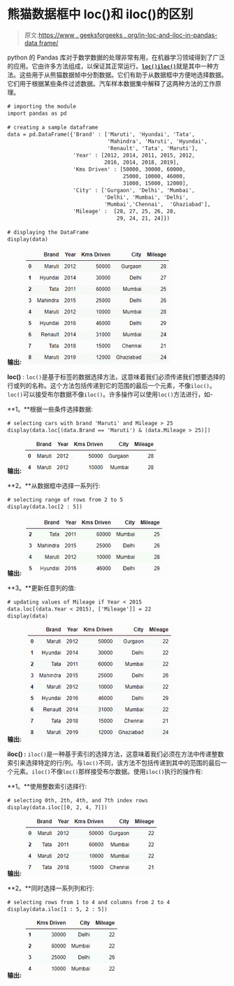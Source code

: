 # 熊猫数据框中 loc()和 iloc()的区别

> 原文:[https://www . geeksforgeeks . org/in-loc-and-iloc-in-pandas-data frame/](https://www.geeksforgeeks.org/difference-between-loc-and-iloc-in-pandas-dataframe/)

python 的 Pandas 库对于数学数据的处理非常有用，在机器学习领域得到了广泛的应用。它由许多方法组成，以保证其正常运行。[**`loc()`**](https://www.geeksforgeeks.org/python-pandas-dataframe-loc/)[**`iloc()`**](https://www.geeksforgeeks.org/python-extracting-rows-using-pandas-iloc/)就是其中一种方法。这些用于从熊猫数据帧中分割数据。它们有助于从数据框中方便地选择数据。它们用于根据某些条件过滤数据。汽车样本数据集中解释了这两种方法的工作原理。

```
# importing the module
import pandas as pd

# creating a sample dataframe
data = pd.DataFrame({'Brand' : ['Maruti', 'Hyundai', 'Tata',
                                'Mahindra', 'Maruti', 'Hyundai',
                                'Renault', 'Tata', 'Maruti'],
                     'Year' : [2012, 2014, 2011, 2015, 2012, 
                               2016, 2014, 2018, 2019],
                     'Kms Driven' : [50000, 30000, 60000, 
                                     25000, 10000, 46000, 
                                     31000, 15000, 12000],
                     'City' : ['Gurgaon', 'Delhi', 'Mumbai', 
                               'Delhi', 'Mumbai', 'Delhi', 
                               'Mumbai','Chennai',  'Ghaziabad'],
                     'Mileage' :  [28, 27, 25, 26, 28, 
                                   29, 24, 21, 24]})

# displaying the DataFrame
display(data)
```

**输出:**
![](img/79b7a9dbfa3a8502ead83671c0d76812.png)

**loc()** : `loc()`是基于标签的数据选择方法，这意味着我们必须传递我们想要选择的行或列的名称。这个方法包括传递到它的范围的最后一个元素，不像`iloc()`。`loc()`可以接受布尔数据不像`iloc()`。许多操作可以使用`loc()`方法进行，如-

**1。**根据一些条件选择数据:

```
# selecting cars with brand 'Maruti' and Mileage > 25
display(data.loc[(data.Brand == 'Maruti') & (data.Mileage > 25)])
```

**输出:**
![](img/5cbb662c134200b00521676e381625cb.png)

**2。**从数据框中选择一系列行:

```
# selecting range of rows from 2 to 5
display(data.loc[2 : 5])
```

**输出:**
![](img/d32b4db0dfba4309c40fe179e8de71a3.png)

**3。**更新任意列的值:

```
# updating values of Mileage if Year < 2015
data.loc[(data.Year < 2015), ['Mileage']] = 22
display(data)
```

**输出:**
![](img/1b5ca29f3c084026244fdb42f6089cdf.png)

**iloc() :** `iloc()`是一种基于索引的选择方法，这意味着我们必须在方法中传递整数索引来选择特定的行/列。与`loc()`不同，该方法不包括传递到其中的范围的最后一个元素。`iloc()`不像`loc()`那样接受布尔数据。使用`iloc()`执行的操作有:

**1。**使用整数索引选择行:

```
# selecting 0th, 2th, 4th, and 7th index rows
display(data.iloc[[0, 2, 4, 7]])
```

**输出:**
![](img/33c1962926db6387b71ec3e22e00e14c.png)

**2。**同时选择一系列列和行:

```
# selecting rows from 1 to 4 and columns from 2 to 4
display(data.iloc[1 : 5, 2 : 5])
```

**输出:**
![](img/857640004926c96cd3c066d4a16fe1d0.png)